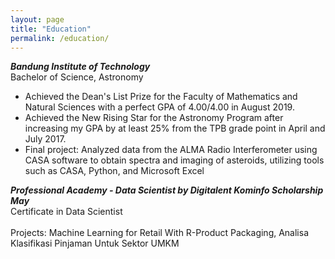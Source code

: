 ```yaml
---
layout: page
title: "Education"
permalink: /education/
---
```


<strong>*Bandung Institute of Technology*</strong><br>
Bachelor of Science, Astronomy
- Achieved the Dean's List Prize for the Faculty of Mathematics and Natural Sciences with a perfect GPA of 4.00/4.00 in August 2019.
- Achieved the New Rising Star for the Astronomy Program after increasing my GPA by at least 25% from the TPB grade point in April and July 2017.
- Final project: Analyzed data from the ALMA Radio Interferometer using CASA software to obtain spectra and imaging of asteroids, utilizing tools such as CASA, Python, and Microsoft Excel

<strong>*Professional Academy - Data Scientist by Digitalent Kominfo Scholarship May*</strong><br>
Certificate in Data Scientist
<br><br>Projects: Machine Learning for Retail With R-Product Packaging, Analisa Klasifikasi Pinjaman Untuk Sektor UMKM

